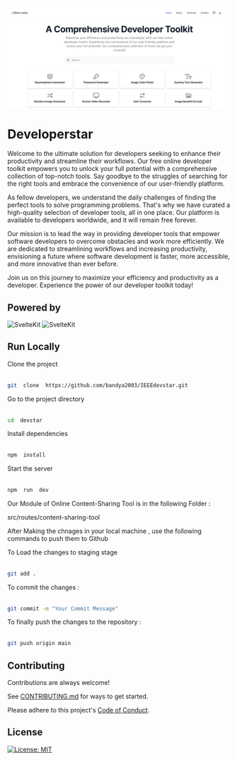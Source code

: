 [![Screenshot of the plaform](platform-screenshot.png)](https://developerstar.com)

# Developerstar

Welcome to the ultimate solution for developers seeking to enhance their productivity and streamline their workflows. Our free online developer toolkit empowers you to unlock your full potential with a comprehensive collection of top-notch tools. Say goodbye to the struggles of searching for the right tools and embrace the convenience of our user-friendly platform.

As fellow developers, we understand the daily challenges of finding the perfect tools to solve programming problems. That's why we have curated a high-quality selection of developer tools, all in one place. Our platform is available to developers worldwide, and it will remain free forever.

Our mission is to lead the way in providing developer tools that empower software developers to overcome obstacles and work more efficiently. We are dedicated to streamlining workflows and increasing productivity, envisioning a future where software development is faster, more accessible, and more innovative than ever before.

Join us on this journey to maximize your efficiency and productivity as a developer. Experience the power of our developer toolkit today!

## Powered by

![SvelteKit](https://img.shields.io/badge/SvelteKit-FF3E00?style=for-the-badge&logo=Svelte&logoColor=white) ![SvelteKit](https://img.shields.io/badge/Tailwind_CSS-38B2AC?style=for-the-badge&logo=tailwind-css&logoColor=white)

## Run Locally

Clone the project

```bash

git  clone  https://github.com/bandya2003/IEEEdevstar.git

```

Go to the project directory

```bash

cd  devstar

```

Install dependencies

```bash

npm  install

```

Start the server

```bash

npm  run  dev

```

Our Module of Online Content-Sharing Tool is in the following Folder :

src/routes/content-sharing-tool

After Making the chnages in your local machine , use the following commands to push them to Github

To Load the changes to staging stage

```bash

git add .

```

To commit the changes :

```bash

git commit -m "Your Commit Message"

```

To finally push the changes to the repository :

```bash

git push origin main

```

## Contributing

Contributions are always welcome!

See [CONTRIBUTING.md](docs/CONTRIBUTING.md) for ways to get started.

Please adhere to this project's [Code of Conduct](docs/CODE_OF_CONDUCT.md).

## License

[![License: MIT](https://img.shields.io/badge/License-MIT-yellow.svg)](https://opensource.org/licenses/MIT)
